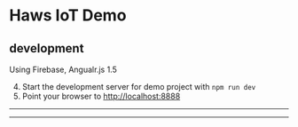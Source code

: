 Haws IoT Demo
==============================

development
-----------
Using Firebase, Angualr.js 1.5

4. Start the development server for demo project with `npm run dev`
5. Point your browser to [http://localhost:8888](http://localhost:8888)

-----------------------------------------------




******************************************************************